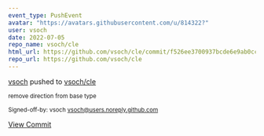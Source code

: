```yaml
---
event_type: PushEvent
avatar: "https://avatars.githubusercontent.com/u/814322?"
user: vsoch
date: 2022-07-05
repo_name: vsoch/cle
html_url: https://github.com/vsoch/cle/commit/f526ee3700937bcde6e9ab0ccccc041bac54d54a
repo_url: https://github.com/vsoch/cle
---
```


<a href='https://github.com/vsoch' target='_blank'>vsoch</a> pushed to <a href='https://github.com/vsoch/cle' target='_blank'>vsoch/cle</a>

<small>remove direction from base type

Signed-off-by: vsoch <vsoch@users.noreply.github.com></small>

<a href='https://github.com/vsoch/cle/commit/f526ee3700937bcde6e9ab0ccccc041bac54d54a' target='_blank'>View Commit</a>